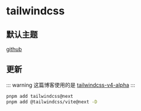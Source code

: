 # tailwindcss

## 默认主题

[github](https://github.com/tailwindlabs/tailwindcss/blob/next/packages/tailwindcss/theme.css)

## 更新

::: warning
这篇博客使用的是 [tailwindcss-v4-alpha](https://tailwindcss.com/blog/tailwindcss-v4-alpha)
:::

```bash
pnpm add tailwindcss@next
pnpm add @tailwindcss/vite@next -D
```
